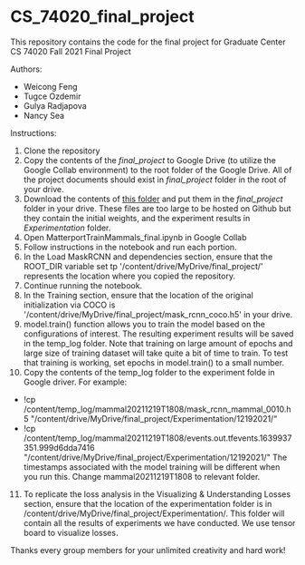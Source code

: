 # CS_74020_final_project

This repository contains the code for the final project for Graduate Center CS 74020 Fall 2021 Final Project


Authors:
- Weicong Feng
- Tugce Ozdemir
- Gulya Radjapova
- Nancy Sea

Instructions: 

1. Clone the repository
2. Copy the contents of the _final_project_ to Google Drive (to utilize the Google Collab environment) to the root folder of the Google Drive. All of the project documents should exist in _final_project_ folder in the root of your drive.
3. Download the contents of [this folder](https://drive.google.com/drive/folders/13Ce-GzKKSdmkB5mkr2w5MtV1dJxfOW7J?usp=sharing) and put them in the _final_project_ folder in your drive. These files are too large to be hosted on Github but they contain the initial weights, and the experiment results in _Experimentation_ folder.
4. Open MatterportTrainMammals_final.ipynb in Google Collab
5. Follow instructions in the notebook and run each portion.
6. In the Load MaskRCNN and dependencies section, ensure that the ROOT_DIR variable set tp '/content/drive/MyDrive/final_project/' represents the location where you copied the repository.
7. Continue running the notebook.
8. In the Training section, ensure that the location of the original initialization via COCO is '/content/drive/MyDrive/final_project/mask_rcnn_coco.h5'  in your drive.
9. model.train() function allows you to train the model based on the configurations of interest. The resulting experiment results will be saved in the temp_log folder. Note that training on large amount of epochs and large size of training dataset will take quite a bit of time to train. To test that training is working, set epochs in model.train() to a small number.
10. Copy the contents of the temp_log folder to the experiment folde in Google driver. For example:
 * !cp /content/temp_log/mammal20211219T1808/mask_rcnn_mammal_0010.h5 "/content/drive/MyDrive/final_project/Experimentation/12192021/" 
* !cp /content/temp_log/mammal20211219T1808/events.out.tfevents.1639937351.999d6dda7416 "/content/drive/MyDrive/final_project/Experimentation/12192021/"
The timestamps associated with the model training will be different when you run this. Change mammal20211219T1808 to relevant folder.
11. To replicate the loss analysis in the Visualizing & Understanding Losses section, ensure that the location of the experimentation folder is in /content/drive/MyDrive/final_project/Experimentation/. This folder will contain all the results of experiments we have conducted. We use tensor board to visualize losses.

Thanks every group members for your unlimited creativity and hard work!
